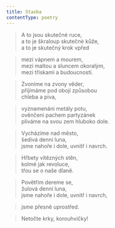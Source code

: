```yaml
---
title: Stavba
contentType: poetry
---
```


> A to jsou skutečné ruce,  
> a to je škraloup skutečné kůže,  
> a to je skutečný krok vpřed

  

> mezi vápnem a mourem,  
> mezi maltou a sluncem okoralým,  
> mezi třískami a budoucností.

  

> Zvoníme na zvony věder,  
> přijímáme pod obojí způsobou  
> chleba a piva,

  

> vyznamenáni metály potu,  
> ověnčeni pachem partyzánek  
> pliváme na svou zem hluboko dole.

  

> Vycházíme nad město,  
> šedivá denní luna,  
> jsme nahoře i dole, uvnitř i navrch.

  

> Hřbety vítězných stěn,  
> kolmé jak revoluce,  
> třou se o naše dlaně.

  

> Povětřím dereme se,  
> žulová denní luna,  
> jsme nahoře i dole, uvnitř i navrch,

  

> jsme přesně uprostřed.

  

> Netočte krky, korouhvičky!
